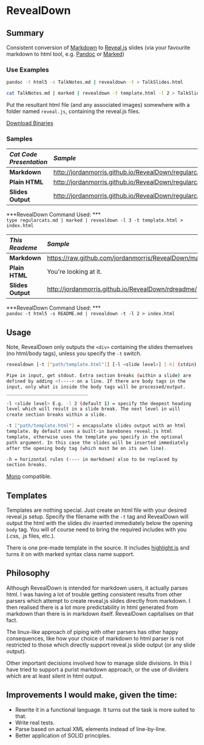 RevealDown
==========

Summary
-------

Consistent conversion of [Markdown](http://daringfireball.net/projects/markdown/) to [Reveal.js](http://lab.hakim.se/reveal-js/) slides (via your favourite markdown to html tool, e.g. [Pandoc](http://johnmacfarlane.net/pandoc/) or [Marked](https://github.com/chjj/marked))

### Use Examples

``` bash
pandoc -t html5 -s TalkNotes.md | revealdown -t > TalkSlides.html
```

``` bash
cat TalkNotes.md | marked | revealdown -t template.html -l 2 > TalkSlides.html
```

Put the resultant html file (and any associated images) somewhere with a folder named `reveal.js`, containing the reveal.js files.

[Download Binaries](https://github.com/jordanmorris/RevealDown/releases)

### Samples

*Cat Code Presentation*|*Sample*
:---|:---
**Markdown**|<http://jordanmorris.github.io/RevealDown/regularcats/regularcats.md>
**Plain HTML**|<http://jordanmorris.github.io/RevealDown/regularcats/plain.html>
**Slides Output**|<http://jordanmorris.github.io/RevealDown/regularcats/>

***RevealDown Command Used: ***   
`type regularcats.md | marked | revealdown -l 3 -t template.html > index.html`

<!---->

*This Reademe*|*Sample*
:---|:---
**Markdown**|<https://raw.github.com/jordanmorris/RevealDown/master/README.md>
**Plain HTML**|You're looking at it.
**Slides Output**|<http://jordanmorris.github.io/RevealDown/rdreadme/>

***RevealDown Command Used: ***  
`pandoc -t html5 -s README.md | revealdown -t -l 2 > index.html`


Usage
-----
Note, RevealDown only outputs the `<div>` containing the slides themselves (no html/body tags), unless you specify the `-t` switch.

``` bash
revealdown [-t ["path/template.html"]] [-l <slide level>] [-h] (stdin)

Pipe in input, get stdout. Extra section breaks (within a slide) are
defined by adding <!----> on a line. If there are body tags in the 
input, only what is inside the body tags will be processed/output.
______________________________   

-l <slide level> E.g. -l 2 (default 1) = specify the deepest heading 
level which will result in a slide break. The next level in will 
create section breaks within a slide.

-t ["path/template.html"] = encapsulate slides output with an html 
template. By default uses a built-in barebones reveal.js html 
template, otherwise uses the template you specify in the optional 
path argument. In this case the slides will be inserted immediately 
after the opening body tag (which must be on its own line).

-h = horizontal rules (---- in markdown) also to be replaced by 
section breaks.
```

[Mono](http://www.mono-project.com) compatible.

Templates
---------
Templates are nothing special. Just create an html file with your desired reveal.js setup. Specify the filename with the `-t` tag and RevealDown will output the html with the slides div inserted immediately below the opening `body` tag. You will of course need to bring the required includes with you (.css, .js files, etc.).

There is one pre-made template in the source. It includes [highlight.js](http://highlightjs.org/) and turns it on with marked syntax class name support.

Philosophy
----------
Although RevealDown is intended for markdown users, it actually parses html. I was having a lot of trouble getting consistent results from other parsers which attempt to create reveal.js slides directly from markdown. I then realised there is a lot more predictability in html generated from markdown than there is in markdown itself. RevealDown capitalises on that fact.

<!---->

The linux-like approach of piping with other parsers has other happy consequences, like how your choice of markdown to html parser is not restricted to those which directly support reveal.js slide output (or any slide output). 

Other important decisions involved how to manage slide divisions. In this I have tried to support a purist markdown approach, or the use of dividers which are at least silent in html output.

Improvements I would make, given the time:
-----------------------------------------
- Rewrite it in a functional language. It turns out the task is more suited to that.
- Write real tests.
- Parse based on actual XML elements instead of line-by-line.
- Better application of SOLID principles.  
